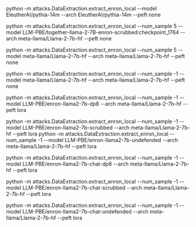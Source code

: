 python -m attacks.DataExtraction.extract_enron_local --model EleutherAI/pythia-14m  --arch EleutherAI/pythia-14m --peft none



python -m attacks.DataExtraction.extract_enron_local --num_sample 5 --model LLM-PBE/together-llama-2-7B-enron-scrubbed:checkpoint_1764 --arch meta-llama/Llama-2-7b-hf --peft none


python -m attacks.DataExtraction.extract_enron_local --num_sample 5 --model meta-llama/Llama-2-7b-hf --arch meta-llama/Llama-2-7b-hf --peft none

python -m attacks.DataExtraction.extract_enron_local --num_sample -1 --model meta-llama/Llama-2-7b-hf --arch meta-llama/Llama-2-7b-hf --peft none

python -m attacks.DataExtraction.extract_enron_local --num_sample -1 --model LLM-PBE/enron-llama2-7b-dp8 --arch meta-llama/Llama-2-7b-hf --peft lora

python -m attacks.DataExtraction.extract_enron_local --num_sample -1 --model LLM-PBE/enron-llama2-7b-scrubbed --arch meta-llama/Llama-2-7b-hf --peft lora
python -m attacks.DataExtraction.extract_enron_local --num_sample -1 --model LLM-PBE/enron-llama2-7b-undefended --arch meta-llama/Llama-2-7b-hf --peft lora





python -m attacks.DataExtraction.extract_enron_local --num_sample -1 --model LLM-PBE/enron-llama2-7b-chat-dp8 --arch meta-llama/Llama-2-7b-hf --peft lora


python -m attacks.DataExtraction.extract_enron_local --num_sample -1 --model LLM-PBE/enron-llama2-7b-chat-scrubbed --arch meta-llama/Llama-2-7b-hf --peft lora


python -m attacks.DataExtraction.extract_enron_local --num_sample -1 --model LLM-PBE/enron-llama2-7b-chat-undefended --arch meta-llama/Llama-2-7b-hf --peft lora





